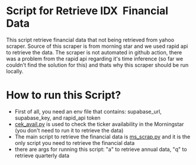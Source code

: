 # Script for Retrieve IDX  Financial Data
This script retrieve financial data that not being retrieved from yahoo scraper. Source of this scraper is from morning star and we used rapid api to retrieve the data. The scraper is not automated in github action, there was a problem from the rapid api regarding it's time inference (so far we couldn't find the solution for this) and thats why this scraper should be run locally.

# How to run this Script?
- First of all, you need an env file that contains: supabase_url, supabase_key, and rapid_api token
- [cek_avail.py](./cek.py) is used to check the ticker availability in the Morningstar (you don't need to run it to retrieve the data)
- The main script to retrieve the financial data is [ms_scrap.py](./ms_scrap.py) and it is the only script you need to retrieve the financial data
- there are args for running this script: "a" to retrieve annual data, "q" to retrieve quarterly data